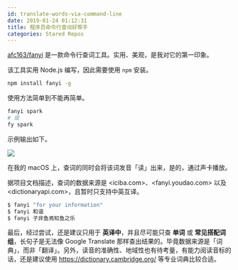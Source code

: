 ```yaml
---
id: translate-words-via-command-line
date: 2019-01-24 01:12:31
title: 程序员命令行查词好帮手
categories: Stared Repos
---
```


[afc163/fanyi](https://github.com/afc163/fanyi) 是一款命令行查词工具。实用、美观，是我对它的第一印象。

<!--more-->

该工具实用 Node.js 编写，因此需要使用 `npm` 安装。

```bash
npm install fanyi -g
```

使用方法简单到不能再简单。

```bash
fanyi spark
# 或
fy spark
```

示例输出如下。

![](/resources/fc3d26b3906e203bacb492e537f86576.png)

在我的 macOS 上，查词的同时会将该词发音「读」出来，是的，通过声卡播放。

据项目文档描述，查词的数据来源是 <iciba.com>、<fanyi.youdao.com> 以及 <dictionaryapi.com>，且暂时只支持中英互译。

```bash
$ fanyi "for your information"
$ fanyi 和谐
$ fanyi 子非鱼焉知鱼之乐
```

最后，经过尝试，还是建议只用于 **英译中**，并且尽可能只查 **单词** 或 **常见搭配词组**，长句子是无法像 Google Translate 那样查出结果的。毕竟数据来源是「词典」，而非「翻译」。另外，读音的准确性、地域性也有待考量，有能力阅读音标的话，还是建议使用 <https://dictionary.cambridge.org/> 等专业词典比较合适。
